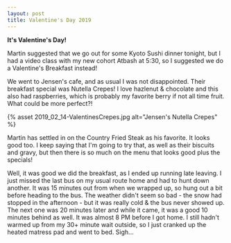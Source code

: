 ```yaml
---
layout: post
title: Valentine's Day 2019
---
```


__It's Valentine's Day!__

Martin suggested that we go out for some Kyoto Sushi dinner tonight, but I had a video class with my new cohort Atbash at 5:30, so I suggested we do a Valentine's Breakfast instead!

We went to Jensen's cafe, and as usual I was not disappointed. Their breakfast special was Nutella Crepes! I love hazlenut & chocolate and this also had raspberries, which is probably my favorite berry if not all time fruit. What could be more perfect?!

{% asset 2019_02_14-ValentinesCrepes.jpg alt="Jensen's Nutella Crepes" %}

Martin has settled in on the Country Fried Steak as his favorite. It looks good too. I keep saying that I'm going to try that, as well as their biscuits and gravy, but then there is so much on the menu that looks good plus the specials!

Well, it was good we did the breakfast, as I ended up running late leaving. I just missed the last bus on my usual route home and had to hunt down another. It was 15 minutes out from when we wrapped up, so hung out a bit before heading to the bus. The weather didn't seem so bad - the snow had stopped in the afternoon - but it was really cold & the bus never showed up. The next one was 20 minutes later and while it came, it was a good 10 minutes behind as well. It was almost 8 PM before I got home. I still hadn't warmed up from my 30+ minute wait outside, so I just cranked up the heated matress pad and went to bed. Sigh...  